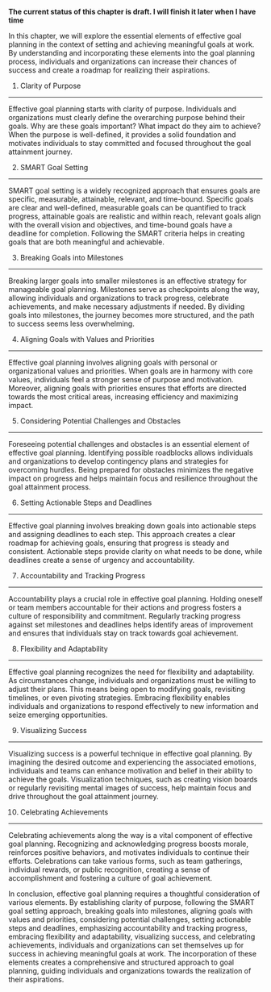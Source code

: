 **The current status of this chapter is draft. I will finish it later when I have time**

In this chapter, we will explore the essential elements of effective goal planning in the context of setting and achieving meaningful goals at work. By understanding and incorporating these elements into the goal planning process, individuals and organizations can increase their chances of success and create a roadmap for realizing their aspirations.

1. Clarity of Purpose
---------------------

Effective goal planning starts with clarity of purpose. Individuals and organizations must clearly define the overarching purpose behind their goals. Why are these goals important? What impact do they aim to achieve? When the purpose is well-defined, it provides a solid foundation and motivates individuals to stay committed and focused throughout the goal attainment journey.

2. SMART Goal Setting
---------------------

SMART goal setting is a widely recognized approach that ensures goals are specific, measurable, attainable, relevant, and time-bound. Specific goals are clear and well-defined, measurable goals can be quantified to track progress, attainable goals are realistic and within reach, relevant goals align with the overall vision and objectives, and time-bound goals have a deadline for completion. Following the SMART criteria helps in creating goals that are both meaningful and achievable.

3. Breaking Goals into Milestones
---------------------------------

Breaking larger goals into smaller milestones is an effective strategy for manageable goal planning. Milestones serve as checkpoints along the way, allowing individuals and organizations to track progress, celebrate achievements, and make necessary adjustments if needed. By dividing goals into milestones, the journey becomes more structured, and the path to success seems less overwhelming.

4. Aligning Goals with Values and Priorities
--------------------------------------------

Effective goal planning involves aligning goals with personal or organizational values and priorities. When goals are in harmony with core values, individuals feel a stronger sense of purpose and motivation. Moreover, aligning goals with priorities ensures that efforts are directed towards the most critical areas, increasing efficiency and maximizing impact.

5. Considering Potential Challenges and Obstacles
-------------------------------------------------

Foreseeing potential challenges and obstacles is an essential element of effective goal planning. Identifying possible roadblocks allows individuals and organizations to develop contingency plans and strategies for overcoming hurdles. Being prepared for obstacles minimizes the negative impact on progress and helps maintain focus and resilience throughout the goal attainment process.

6. Setting Actionable Steps and Deadlines
-----------------------------------------

Effective goal planning involves breaking down goals into actionable steps and assigning deadlines to each step. This approach creates a clear roadmap for achieving goals, ensuring that progress is steady and consistent. Actionable steps provide clarity on what needs to be done, while deadlines create a sense of urgency and accountability.

7. Accountability and Tracking Progress
---------------------------------------

Accountability plays a crucial role in effective goal planning. Holding oneself or team members accountable for their actions and progress fosters a culture of responsibility and commitment. Regularly tracking progress against set milestones and deadlines helps identify areas of improvement and ensures that individuals stay on track towards goal achievement.

8. Flexibility and Adaptability
-------------------------------

Effective goal planning recognizes the need for flexibility and adaptability. As circumstances change, individuals and organizations must be willing to adjust their plans. This means being open to modifying goals, revisiting timelines, or even pivoting strategies. Embracing flexibility enables individuals and organizations to respond effectively to new information and seize emerging opportunities.

9. Visualizing Success
----------------------

Visualizing success is a powerful technique in effective goal planning. By imagining the desired outcome and experiencing the associated emotions, individuals and teams can enhance motivation and belief in their ability to achieve the goals. Visualization techniques, such as creating vision boards or regularly revisiting mental images of success, help maintain focus and drive throughout the goal attainment journey.

10. Celebrating Achievements
----------------------------

Celebrating achievements along the way is a vital component of effective goal planning. Recognizing and acknowledging progress boosts morale, reinforces positive behaviors, and motivates individuals to continue their efforts. Celebrations can take various forms, such as team gatherings, individual rewards, or public recognition, creating a sense of accomplishment and fostering a culture of goal achievement.

In conclusion, effective goal planning requires a thoughtful consideration of various elements. By establishing clarity of purpose, following the SMART goal setting approach, breaking goals into milestones, aligning goals with values and priorities, considering potential challenges, setting actionable steps and deadlines, emphasizing accountability and tracking progress, embracing flexibility and adaptability, visualizing success, and celebrating achievements, individuals and organizations can set themselves up for success in achieving meaningful goals at work. The incorporation of these elements creates a comprehensive and structured approach to goal planning, guiding individuals and organizations towards the realization of their aspirations.
